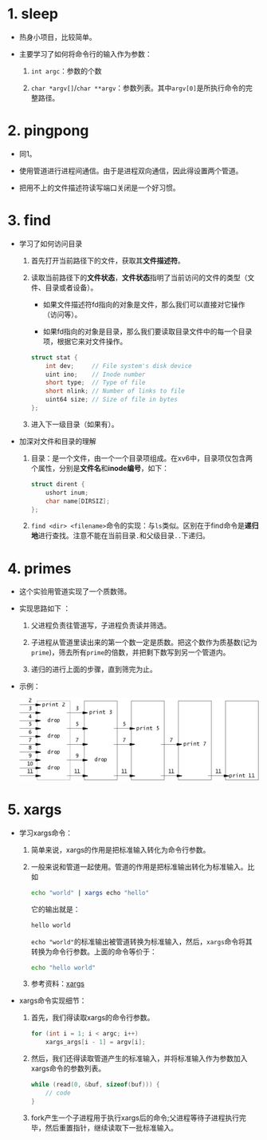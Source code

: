 # 1. sleep

- 热身小项目，比较简单。

- 主要学习了如何将命令行的输入作为参数：

    1. `int argc`：参数的个数

    2. `char *argv[]`/`char **argv`：参数列表。其中`argv[0]`是所执行命令的完整路径。

# 2. pingpong

- 同1。
- 使用管道进行进程间通信。由于是进程双向通信，因此得设置两个管道。

- 把用不上的文件描述符读写端口关闭是一个好习惯。

# 3. find

- 学习了如何访问目录

    1. 首先打开当前路径下的文件，获取其**文件描述符**。

    2. 读取当前路径下的**文件状态**，**文件状态**指明了当前访问的文件的类型（文件、目录或者设备）。

        - 如果文件描述符fd指向的对象是文件，那么我们可以直接对它操作（访问等）。

        - 如果fd指向的对象是目录，那么我们要读取目录文件中的每一个目录项，根据它来对文件操作。

        ```cpp
        struct stat {
            int dev;     // File system's disk device
            uint ino;    // Inode number
            short type;  // Type of file
            short nlink; // Number of links to file
            uint64 size; // Size of file in bytes
        };
        ```
    3. 进入下一级目录（如果有）。

- 加深对文件和目录的理解

    1. 目录：是一个文件，由一个一个目录项组成。在xv6中，目录项仅包含两个属性，分别是**文件名**和**inode编号**，如下：
        ```cpp
        struct dirent {
            ushort inum;
            char name[DIRSIZ];
        };
        ```
    
    2. `find <dir> <filename>`命令的实现：与`ls`类似。区别在于find命令是**递归地**进行查找。注意不能在当前目录`.`和父级目录`..`下递归。

# 4. primes

- 这个实验用管道实现了一个质数筛。

- 实现思路如下 ：

    1. 父进程负责往管道写，子进程负责读并筛选。

    2. 子进程从管道里读出来的第一个数一定是质数。把这个数作为质基数(记为`prime`)，筛去所有`prime`的倍数，并把剩下数写到另一个管道内。
    3. 递归的进行上面的步骤，直到筛完为止。
- 示例：

    ![sieve](sieve.gif)

# 5. xargs

- 学习xargs命令：

    1. 简单来说，xargs的作用是把标准输入转化为命令行参数。

    2. 一般来说和管道一起使用。管道的作用是把标准输出转化为标准输入。比如
        ```sh
        echo "world" | xargs echo "hello"
        ```
        它的输出就是：
        ```sh
        hello world
        ```
        `echo "world"`的标准输出被管道转换为标准输入，然后，`xargs`命令将其转换为命令行参数。上面的命令等价于：
        ```sh
        echo "hello world"
        ```
    3. 参考资料：[xargs](https://www.ruanyifeng.com/blog/2019/08/xargs-tutorial.html)

- xargs命令实现细节：

    1. 首先，我们得读取xargs的命令行参数。
        ```cpp
        for (int i = 1; i < argc; i++)
            xargs_args[i - 1] = argv[i];
        ```
    
    2. 然后，我们还得读取管道产生的标准输入，并将标准输入作为参数加入xargs命令的参数列表。
        ```cpp
        while (read(0, &buf, sizeof(buf))) {
            // code
        }
        ```
    3. fork产生一个子进程用于执行xargs后的命令;父进程等待子进程执行完毕，然后重置指针，继续读取下一批标准输入。